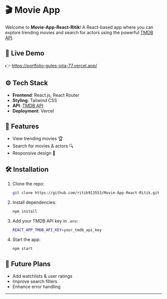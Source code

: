 
# 🎬 Movie App

Welcome to **Movie-App-React-Ritik**! A React-based app where you can explore trending movies and search for actors using the powerful [TMDB API](https://www.themoviedb.org/documentation/api).

## 🚀 Live Demo
👉 https://portfolio-gules-iota-77.vercel.app/
## ⚙️ Tech Stack

- **Frontend**: React.js, React Router
- **Styling**: Tailwind CSS
- **API**: [TMDB API](https://www.themoviedb.org/documentation/api)
- **Deployment**: Vercel

## 🌟 Features

- View trending movies 🏆
- Search for movies & actors 🔍
- Responsive design 📱

## 🛠 Installation

1. Clone the repo:
   ```bash
   git clone https://github.com/ritik913553/Movie-App-React-Ritik.git
   ```
2. Install dependencies:
   ```bash
   npm install
   ```
3. Add your TMDB API key in `.env`:
   ```bash
   REACT_APP_TMDB_API_KEY=your_tmdb_api_key
   ```
4. Start the app:
   ```bash
   npm start
   ```

## 🎯 Future Plans

- Add watchlists & user ratings
- Improve search filters
- Enhance error handling

---


